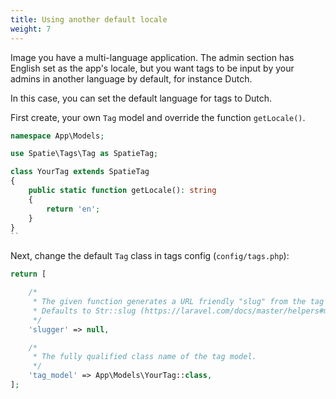 ```yaml
---
title: Using another default locale
weight: 7
---
```


Image you have a multi-language application. The admin section has English set as the app's locale, but you want tags to be input by your admins in another language by default, for instance Dutch.

In this case, you can set the default language for tags to Dutch.

First create, your own `Tag` model and override the function `getLocale()`. 

```php
namespace App\Models;

use Spatie\Tags\Tag as SpatieTag;

class YourTag extends SpatieTag
{
    public static function getLocale(): string
    {
        return 'en';
    }
}
``
```

Next, change the default `Tag` class in tags config (`config/tags.php`):

```php
return [

    /*
     * The given function generates a URL friendly "slug" from the tag name property before saving it.
     * Defaults to Str::slug (https://laravel.com/docs/master/helpers#method-str-slug)
     */
    'slugger' => null,

    /*
     * The fully qualified class name of the tag model.
     */
    'tag_model' => App\Models\YourTag::class,
];
```
